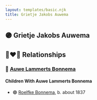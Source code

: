 ```yaml
---
layout: templates/basic.njk
title: Grietje Jakobs Auwema
---
```

## 🟣 Grietje Jakobs Auwema


## 👩‍❤️‍👨 Relationships

### 🔵 [Auwe Lammerts Bonnema](/people/9/98226424)

#### Children With Auwe Lammerts Bonnema
* 🟣 [Roelfke Bonnema](/people/6/6778152), b. about 1837